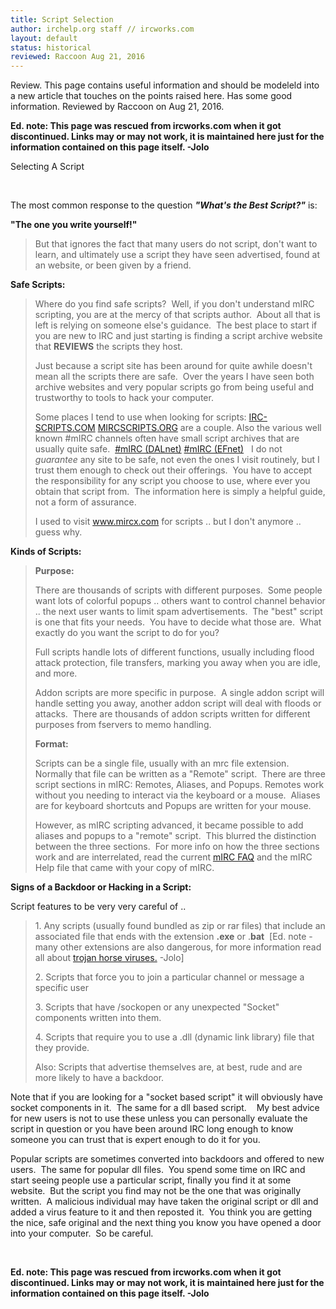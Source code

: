 ```yaml
---
title: Script Selection
author: irchelp.org staff // ircworks.com
layout: default
status: historical
reviewed: Raccoon Aug 21, 2016
---
```


Review. This page contains useful information and should be modeleld into a new
article that touches on the points raised here.  Has some good information.
Reviewed by Raccoon on Aug 21, 2016.


**Ed. note: This page was rescued from ircworks.com when it got
discontinued. Links may or may not work, it is maintained here just for
the information contained on this page itself. -Jolo**

Selecting A Script

 

The most common response to the question ***"What's the Best Script?"***
is:

**"The one you write yourself!"**

> But that ignores the fact that many users do not script, don't want to
> learn, and ultimately use a script they have seen advertised, found at
> an website, or been given by a friend.

**Safe Scripts:**

> Where do you find safe scripts?  Well, if you don't understand mIRC
> scripting, you are at the mercy of that scripts author.  About all
> that is left is relying on someone else's guidance.  The best place to
> start if you are new to IRC and just starting is finding a script
> archive website that **REVIEWS** the scripts they host.  
>
> Just because a script site has been around for quite awhile doesn't
> mean all the scripts there are safe.  Over the years I have seen both
> archive websites and very popular scripts go from being useful and
> trustworthy to tools to hack your computer.  
>
> Some places I tend to use when looking for scripts:
> [IRC-SCRIPTS.COM](http://www.irc-scripts.com/)
> [MIRCSCRIPTS.ORG](http://www.mircscripts.org/) are a couple. Also the
> various well known \#mIRC channels often have small script archives
> that are usually quite safe.  [\#mIRC (DALnet)](http://www.mirc.org/)
> [\#mIRC (EFnet)](http://mirc.stealth.net/)   I do not *guarantee* any
> site to be safe, not even the ones I visit routinely, but I trust them
> enough to check out their offerings.  You have to accept the
> responsibility for any script you choose to use, where ever you obtain
> that script from.  The information here is simply a helpful guide, not
> a form of assurance.
>
> I used to visit www.mircx.com for scripts .. but I don't anymore ..
> guess why. 

**Kinds of Scripts:**

> **Purpose:** 
>
> There are thousands of scripts with different purposes.  Some people
> want lots of colorful popups .. others want to control channel
> behavior .. the next user wants to limit spam advertisements.  The
> "best" script is one that fits your needs.  You have to decide what
> those are.  What exactly do you want the script to do for you?  
>
> Full scripts handle lots of different functions, usually including
> flood attack protection, file transfers, marking you away when you are
> idle, and more.
>
> Addon scripts are more specific in purpose.  A single addon script
> will handle setting you away, another addon script will deal with
> floods or attacks.  There are thousands of addon scripts written for
> different purposes from fservers to memo handling. 
>
> **Format:**
>
> Scripts can be a single file, usually with an mrc file extension. 
> Normally that file can be written as a "Remote" script.  There are
> three script sections in mIRC: Remotes, Aliases, and Popups. Remotes
> work without you needing to interact via the keyboard or a mouse. 
> Aliases are for keyboard shortcuts and Popups are written for your
> mouse.  
>
> However, as mIRC scripting advanced, it became possible to add aliases
> and popups to a "remote" script.  This blurred the distinction between
> the three sections.  For more info on how the three sections work and
> are interrelated, read the current [mIRC
> FAQ](http://web.archive.org/web/20030810131720/http://www.mirc.com/faq.html)
> and the mIRC Help file that came with your copy of mIRC. 

**Signs of a Backdoor or Hacking in a Script:**

Script features to be very very careful of .. 

> 1\. Any scripts (usually found bundled as zip or rar files) that include
> an associated file that ends with the extension **.exe** or .**bat** 
> \[Ed. note - many other extensions are also dangerous, for more
> information read all about [trojan horse
> viruses.](/security/trojan.html) -Jolo\]
>
> 2\. Scripts that force you to join a particular channel or message a
> specific user
>
> 3\. Scripts that have /sockopen or any unexpected "Socket" components
> written into them. 
>
> 4\. Scripts that require you to use a .dll (dynamic link library) file
> that they provide.
>
> Also: Scripts that advertise themselves are, at best, rude and are
> more likely to have a backdoor.

Note that if you are looking for a "socket based script" it will
obviously have socket components in it.  The same for a dll based
script.    My best advice for new users is not to use these unless you
can personally evaluate the script in question or you have been around
IRC long enough to know someone you can trust that is expert enough to
do it for you. 

Popular scripts are sometimes converted into backdoors and offered to
new users.  The same for popular dll files.  You spend some time on IRC
and start seeing people use a particular script, finally you find it at
some website.  But the script you find may not be the one that was
originally written.  A malicious individual may have taken the original
script or dll and added a virus feature to it and then reposted it.  You
think you are getting the nice, safe original and the next thing you
know you have opened a door into your computer.  So be careful.

 

**Ed. note: This page was rescued from ircworks.com when it got
discontinued. Links may or may not work, it is maintained here just for
the information contained on this page itself. -Jolo**
